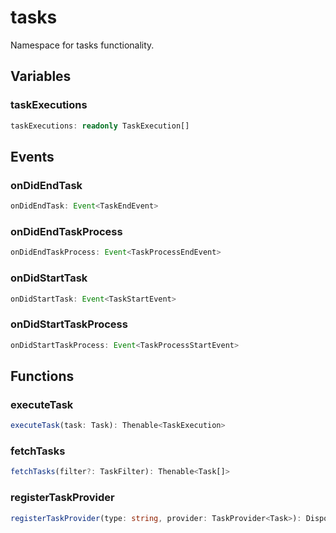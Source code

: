 # tasks

Namespace for tasks functionality.

## Variables

### taskExecutions

```typescript
taskExecutions: readonly TaskExecution[]
```

## Events

### onDidEndTask

```typescript
onDidEndTask: Event<TaskEndEvent>
```

### onDidEndTaskProcess

```typescript
onDidEndTaskProcess: Event<TaskProcessEndEvent>
```

### onDidStartTask

```typescript
onDidStartTask: Event<TaskStartEvent>
```

### onDidStartTaskProcess

```typescript
onDidStartTaskProcess: Event<TaskProcessStartEvent>
```

## Functions

### executeTask

```typescript
executeTask(task: Task): Thenable<TaskExecution>
```

### fetchTasks

```typescript
fetchTasks(filter?: TaskFilter): Thenable<Task[]>
```

### registerTaskProvider

```typescript
registerTaskProvider(type: string, provider: TaskProvider<Task>): Disposable
```

